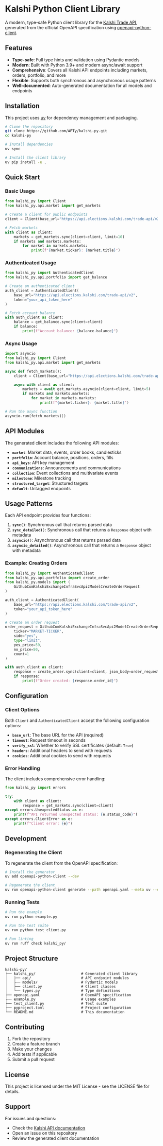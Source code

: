 # Kalshi Python Client Library

A modern, type-safe Python client library for the [Kalshi Trade API](https://docs.kalshi.com/), generated from the official OpenAPI specification using [openapi-python-client](https://github.com/openapi-generators/openapi-python-client).

## Features

- **Type-safe**: Full type hints and validation using Pydantic models
- **Modern**: Built with Python 3.9+ and modern async/await support
- **Comprehensive**: Covers all Kalshi API endpoints including markets, orders, portfolio, and more
- **Flexible**: Supports both synchronous and asynchronous usage patterns
- **Well-documented**: Auto-generated documentation for all models and endpoints

## Installation

This project uses [uv](https://github.com/astral-sh/uv) for dependency management and packaging.

```bash
# Clone the repository
git clone https://github.com/APTy/kalshi-py.git
cd kalshi-py

# Install dependencies
uv sync

# Install the client library
uv pip install -e .
```

## Quick Start

### Basic Usage

```python
from kalshi_py import Client
from kalshi_py.api.market import get_markets

# Create a client for public endpoints
client = Client(base_url="https://api.elections.kalshi.com/trade-api/v2")

# Fetch markets
with client as client:
    markets = get_markets.sync(client=client, limit=10)
    if markets and markets.markets:
        for market in markets.markets:
            print(f"{market.ticker}: {market.title}")
```

### Authenticated Usage

```python
from kalshi_py import AuthenticatedClient
from kalshi_py.api.portfolio import get_balance

# Create an authenticated client
auth_client = AuthenticatedClient(
    base_url="https://api.elections.kalshi.com/trade-api/v2",
    token="your_api_token_here"
)

# Fetch account balance
with auth_client as client:
    balance = get_balance.sync(client=client)
    if balance:
        print(f"Account balance: {balance.balance}")
```

### Async Usage

```python
import asyncio
from kalshi_py import Client
from kalshi_py.api.market import get_markets

async def fetch_markets():
    client = Client(base_url="https://api.elections.kalshi.com/trade-api/v2")

    async with client as client:
        markets = await get_markets.asyncio(client=client, limit=5)
        if markets and markets.markets:
            for market in markets.markets:
                print(f"{market.ticker}: {market.title}")

# Run the async function
asyncio.run(fetch_markets())
```

## API Modules

The generated client includes the following API modules:

- **`market`**: Market data, events, order books, candlesticks
- **`portfolio`**: Account balance, positions, orders, fills
- **`api_keys`**: API key management
- **`communications`**: Announcements and communications
- **`collection`**: Event collections and multivariate events
- **`milestone`**: Milestone tracking
- **`structured_target`**: Structured targets
- **`default`**: Untagged endpoints

## Usage Patterns

Each API endpoint provides four functions:

1. **`sync()`**: Synchronous call that returns parsed data
2. **`sync_detailed()`**: Synchronous call that returns a `Response` object with metadata
3. **`asyncio()`**: Asynchronous call that returns parsed data
4. **`asyncio_detailed()`**: Asynchronous call that returns a `Response` object with metadata

### Example: Creating Orders

```python
from kalshi_py import AuthenticatedClient
from kalshi_py.api.portfolio import create_order
from kalshi_py.models import (
    GithubComKalshiExchangeInfraSvcApi2ModelCreateOrderRequest
)

auth_client = AuthenticatedClient(
    base_url="https://api.elections.kalshi.com/trade-api/v2",
    token="your_api_token_here"
)

# Create an order request
order_request = GithubComKalshiExchangeInfraSvcApi2ModelCreateOrderRequest(
    ticker="MARKET-TICKER",
    side="yes",
    type="limit",
    yes_price=50,
    no_price=50,
    count=1
)

with auth_client as client:
    response = create_order.sync(client=client, json_body=order_request)
    if response:
        print(f"Order created: {response.order_id}")
```

## Configuration

### Client Options

Both `Client` and `AuthenticatedClient` accept the following configuration options:

- **`base_url`**: The base URL for the API (required)
- **`timeout`**: Request timeout in seconds
- **`verify_ssl`**: Whether to verify SSL certificates (default: `True`)
- **`headers`**: Additional headers to send with requests
- **`cookies`**: Additional cookies to send with requests

### Error Handling

The client includes comprehensive error handling:

```python
from kalshi_py import errors

try:
    with client as client:
        response = get_markets.sync(client=client)
except errors.UnexpectedStatus as e:
    print(f"API returned unexpected status: {e.status_code}")
except errors.ClientError as e:
    print(f"Client error: {e}")
```

## Development

### Regenerating the Client

To regenerate the client from the OpenAPI specification:

```bash
# Install the generator
uv add openapi-python-client --dev

# Regenerate the client
uv run openapi-python-client generate --path openapi.yaml --meta uv --output-path .
```

### Running Tests

```bash
# Run the example
uv run python example.py

# Run the test suite
uv run python test_client.py

# Run linting
uv run ruff check kalshi_py/
```

## Project Structure

```
kalshi-py/
├── kalshi_py/                     # Generated client library
│   ├── api/                       # API endpoint modules
│   ├── models/                    # Pydantic models
│   ├── client.py                  # Client classes
│   └── types.py                   # Type definitions
├── openapi.yaml                   # OpenAPI specification
├── example.py                     # Usage examples
├── test_client.py                 # Test suite
├── pyproject.toml                 # Project configuration
└── README.md                      # This documentation
```

## Contributing

1. Fork the repository
2. Create a feature branch
3. Make your changes
4. Add tests if applicable
5. Submit a pull request

## License

This project is licensed under the MIT License - see the LICENSE file for details.

## Support

For issues and questions:

- Check the [Kalshi API documentation](https://docs.kalshi.com/)
- Open an issue on this repository
- Review the generated client documentation
